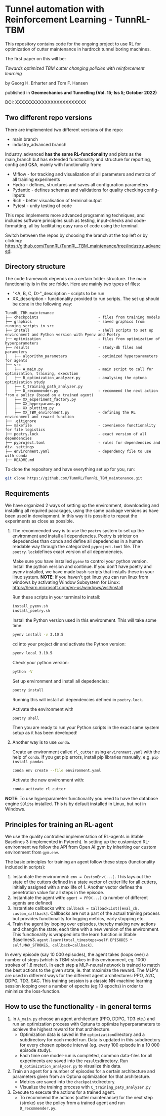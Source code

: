 # Tunnel automation with Reinforcement Learning - TunnRL-TBM

This repository contains code for the ongoing project to use RL for optimization of cutter maintenance in hardrock tunnel boring machines.

The first paper on this will be:

_Towards optimized TBM cutter changing policies with reinforcement learning_

by Georg H. Erharter and Tom F. Hansen

published in __Geomechanics and Tunnelling (Vol. 15; Iss 5; October 2022)__

DOI: XXXXXXXXXXXXXXXXXXXXXXXX

## Two different repo versions

There are implemented two different versions of the repo:

- main branch
- industry_advanced branch

Industry_advanced __has the same RL-functionality__ and plots as the main_branch but has extended functionality and structure for reporting, config and Q&A, mainly with functionality from:
- Mlflow    - for tracking and visualization of all parameters and metrics of all training experiments
- Hydra     - defines, structures and saves all configuration parameters
- Pydantic  - defines schemas and validations for quality checking config-inputs
- Rich      - better visualisation of terminal output
- Pytest    - unity testing of code

This repo implements more advanced programming techniques, and includes software principles such as testing, input-checks and code-formatting, all by facilitating easy runs of code using the terminal.

Switch between the repos by choosing the branch at the top left or by clicking: 
https://github.com/TunnRL/TunnRL_TBM_maintenance/tree/industry_advanced.

## Directory structure

The code framework depends on a certain folder structure. The main functionality is 
in the src folder. Here are mainly two types of files:

- "<A, B, C, D>"_description - scripts to be run
- XX_description - functionality provided to run scripts. 
The set up should be done in the following way:

```
TunnRL_TBM_maintenance
├── checkpoints                           - files from training models
├── graphics                              - saved graphics from running scripts in src
├── install                               - shell scripts to set up environment and Python version with Pyenv and Poetry
├── optimization                          - files from optimization of hyperparameters
├── results                               - study-db files and parameters
│   ├── algorithm_parameters              - optimized hyperparameters for agents
├── src
│   ├── A_main.py                         - main script to call for optimization, training, execution
│   ├── B_optimization_analyzer.py        - analysing the optuna optimization study
│   ├── C_training_path_analyzer.py       
│   ├── D_recommender.py                  - recommend the next action from a policy (based on a trained agent)
│   ├── XX_experiment_factory.py
│   ├── XX_hyperparams.py
│   ├── XX_plotting.py
│   ├── XX_TBM_environment.py             - defining the RL environment and reward function
├── .gitignore
├── makefile                              - covenience functionality for file logistics
├── poetry.lock                           - exact version of all dependencies
├── pyproject.toml                        - rules for dependencies and div. settings
├── environment.yaml                      - dependency file to use with conda
├── README.md
```

To clone the repository and have everything set up for you, run:

```bash
git clone https://github.com/TunnRL/TunnRL_TBM_maintenance.git
```

## Requirements

We have organized 2 ways of setting up the environment, downloading and installing all required pacakages, using the same package versions as have been used in development. In this way it is possible to repeat the experiments as close as possible.

1. The recommended way is to use the `poetry` system to set up the environment and install all dependencies. Poetry is stricter on depedencies than conda and define all depedencies in a human readable way through the categorized `pyproject.toml` file. The 
`poetry.lock`defines exact version of all dependencies.

   Make sure you have installed `pyenv` to control your python version. Install the python version and continue. If you don't have poetry and pyenv installed, we have made bash-scripts that installs these in your linux system. __NOTE__: If you haven't got linux you can run linux from windows by activating Window Subsystem for Linux:
   https://learn.microsoft.com/en-us/windows/wsl/install
   
   Run these scripts in your terminal to install:

   ```bash
   install_pyenv.sh
   install_poetry.sh
   ```

   Install the Python version used in this environment. This will take some time:

   ```bash
   pyenv install -v 3.10.5
   ```

   cd into your project dir and activate the Python version:

   ```bash
   pyenv local 3.10.5
   ```

   Check your python version:

   ```bash
   python -V
   ```

   Set up environment and install all depedencies:
   
   ```bash
   poetry install
   ```

   Running this will install all dependencies defined in `poetry.lock`.

   Activate the environment with
   
   ```bash
   poetry shell
   ```

   Then you are ready to run your Python scripts in the exact same system setup as it 
   has been developed!

2. Another way is to use `conda`.

   Create an environment called `rl_cutter` using `environment.yaml` with the help of `conda`. If you get pip errors, install pip libraries manually, e.g. `pip install pandas`

   ```bash
   conda env create --file environment.yaml
   ```

   Activate the new environment with:

   ```bash
   conda activate rl_cutter
   ```

**NOTE**: To use hyperparameter functionality you need to have the database engine
`SQlite` installed. This is by default installed in Linux, but not in Windows.

## Principles for training an RL-agent

We use the quality controlled implementation of RL-agents in Stable Baselines 3 (implemented in Pytorch). In setting up the customized RL-environment we follow the 
API from Open AI gym by inheriting our custom environment from `gym.env`.

The basic principles for training an agent follow these steps (functionality included in scripts):

1. Instantiate the environment: `env = CustomEnv(...)`. This lays out the state of the
cutters defined in a state vector of cutter life for all cutters, initially assigned with a max life of 1. Another vector defines the penetration value for all steps in the episode.
2. Instantiate the agent with: `agent = PPO(...)` (a number of different agents are defined)
3. Instantiate callbacks with: `callback = CallbackList([eval_cb, custom_callback]`.
Callbacks are not a part of the actual training process but provides functionality for 
logging metrics, early stopping etc.
4. Train the agent by looping over episodes, thereby making new actions and changin the state, each time with a new version of the 
environment. This functionality is wrapped into the learn function in Stable Baselines3.
`agent.learn(total_timesteps=self.EPISODES * self.MAX_STROKES, callback=callback)`.

In every episode (say 10 000 episodes), the agent takes (loops over) a number of steps
(which is TBM-strokes in this environment, eg. 1000 strokes of 1.8 meter). In each step a MLP-neural network is trained to match the best actions to the given state, ie. that maximize the reward. The MLP's are used in different ways for the different agent 
architectures: PPO, A2C, DDPG, TD3, SAC.
This training session is a classic NN-machine learning session looping over a number of
epochs (eg 10 epochs) in order to minimize the loss-function.


## How to use the functionality - in general terms

1. In `A_main.py` choose an agent architecture (PPO, DDPG, TD3 etc.) and run an optimization process with Optuna to optimize hyperparameters to achieve the highest reward for that architecture.
   - Optimization data is saved in the `optimization`directory and a subdirectory for each model run. Data is updated in this subdirectory for every chosen episode interval (eg. every 100 episode in a 10 000 episode study).
   - Each time one model-run is completed, common data-files for all experiments are saved into the `results`directory. Run `B_optimization_analyzer.py` to visualize this data.
2. Train an agent for a number of episodes for a certain architecture and parameters given from an Optuna optimization for that architecture.
   - Metrics are saved into the `checkpoint`directory.
   - Visualize the training process with `C_training_paty_analyzer.py`
3. Execute to execute the actions for a trained agent.
   - To recommend the actions (cutter maintenance) for the next step (stroke) use the policy from a trained agent and run `D_recommender.py`.
